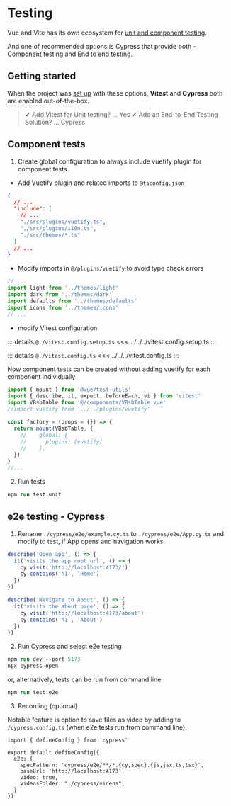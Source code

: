 # Testing

Vue and Vite has its own ecosystem for [unit and component testing](https://vuejs.org/guide/scaling-up/testing.html).

And one of recommended options is Cypress that provide both - [Component testing](https://docs.cypress.io/guides/component-testing/vue/overview#Vue-with-Vite) and [End to end testing](https://docs.cypress.io/guides/end-to-end-testing/writing-your-first-end-to-end-test).

## Getting started

When the project was [set up](./install-vite-vue-ts.md) with these options, **Vitest** and **Cypress** both are enabled out-of-the-box.

> ✔ Add Vitest for Unit testing? … Yes
> ✔ Add an End-to-End Testing Solution? … Cypress

## Component tests

1. Create global configuration to always include vuetify plugin for component tests.

- Add Vuetify plugin and related imports to `@tsconfig.json`

```json
{
  // ...
  "include": [
    // ...
    "./src/plugins/vuetify.ts",
    "./src/plugins/i18n.ts",
    "./src/themes/*.ts"
  ]
  // ...
}
```

- Modify imports in `@/plugins/vuetify` to avoid type check errors

```ts
// ...
import light from '../themes/light'
import dark from '../themes/dark'
import defaults from '../themes/defaults'
import icons from '../themes/icons'
// ...
```

- modify Vitest configuration

::: details `@./vitest.config.setup.ts`
<<< ../../../vitest.config.setup.ts
:::

::: details `@./vitest.config.ts`
<<< ../../../vitest.config.ts
:::

Now component tests can be created without adding vuetify for each component individually

```ts
import { mount } from '@vue/test-utils'
import { describe, it, expect, beforeEach, vi } from 'vitest'
import VBsbTable from '@/components/VBsbTable.vue'
//import vuetify from '../../plugins/vuetify'

const factory = (props = {}) => {
  return mount(VBsbTable, {
    //    global: {
    //      plugins: [vuetify]
    //    },
  })
}
//...
```

2. Run tests

```ps
npm run test:unit
```

## e2e testing - Cypress

1. Rename `./cypress/e2e/example.cy.ts` to `./cypress/e2e/App.cy.ts` and modify to test, if App opens and navigation works.

```ts
describe('Open app', () => {
  it('visits the app root url', () => {
    cy.visit('http://localhost:4173/')
    cy.contains('h1', 'Home')
  })
})

describe('Navigate to About', () => {
  it('visits the about page', () => {
    cy.visit('http://localhost:4173/about')
    cy.contains('h1', 'About')
  })
})
```

2. Run Cypress and select e2e testing

```ps
npm run dev --port 5173
npx cypress open
```

or, alternatively, tests can be run from command line

```ps
npm run test:e2e
```

3. Recording (optional)

Notable feature is option to save files as video by adding to `/cypress.config.ts` (when e2e tests run from command line).

```ts{7,8}
import { defineConfig } from 'cypress'

export default defineConfig({
  e2e: {
    specPattern: 'cypress/e2e/**/*.{cy,spec}.{js,jsx,ts,tsx}',
    baseUrl: 'http://localhost:4173',
    video: true,
    videosFolder: "./cypress/videos",
  }
})

```
